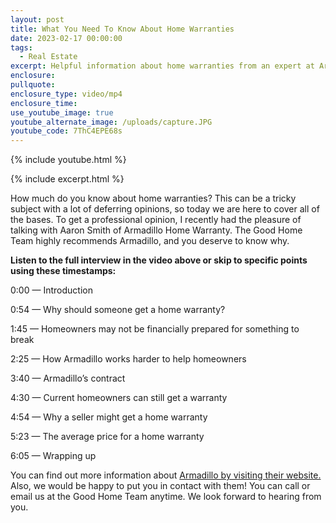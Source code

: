 ```yaml
---
layout: post
title: What You Need To Know About Home Warranties
date: 2023-02-17 00:00:00
tags:
  - Real Estate
excerpt: Helpful information about home warranties from an expert at Armadillo.
enclosure:
pullquote:
enclosure_type: video/mp4
enclosure_time:
use_youtube_image: true
youtube_alternate_image: /uploads/capture.JPG
youtube_code: 7ThC4EPE68s
---
```

{% include youtube.html %}

{% include excerpt.html %}

How much do you know about home warranties? This can be a tricky subject with a lot of deferring opinions, so today we are here to cover all of the bases. To get a professional opinion, I recently had the pleasure of talking with Aaron Smith of Armadillo Home Warranty. The Good Home Team highly recommends Armadillo, and you deserve to know why.&nbsp;

**Listen to the full interview in the video above or skip to specific points using these timestamps:&nbsp;**

0:00 — Introduction&nbsp;

0:54 — Why should someone get a home warranty?&nbsp;

1:45 — Homeowners may not be financially prepared for something to break&nbsp;

2:25 — How Armadillo works harder to help homeowners&nbsp;

3:40 — Armadillo’s contract&nbsp;

4:30 — Current homeowners can still get a warranty&nbsp;

4:54 — Why a seller might get a home warranty&nbsp;

5:23 — The average price for a home warranty&nbsp;

6:05 — Wrapping up&nbsp;

You can find out more information about [Armadillo by visiting their website.](https://www.armadillo.one/) Also, we would be happy to put you in contact with them! You can call or email us at the Good Home Team anytime. We look forward to hearing from you.